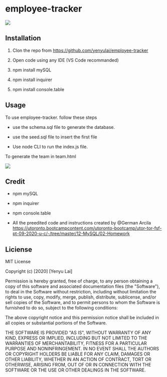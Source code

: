 # employee-tracker

![](https://github.com/yenyulai/employee-tracker/blob/main/Assets/images/Employee-Tracker.gif)

## Installation

1. Clon the repo from
    https://github.com/yenyulai/employee-tracker

2. Open code using any IDE (VS Code recommanded)

3. npm install mySQL

4. npm install inquirer

5. npm install console.table
 

## Usage

  To use employee-tracker. follow these steps

  * use the schema.sql file to generate the database.

  * use the seed.sql file to insert the first file
  
  * Use node CLI to run the index.js file.
  

  
  
  To generate the team in team.html
  
  ![](https://github.com/yenyulai/employee-tracker/blob/main/Assets/images/Employee-Tracker.gif)
  


## Credit

* npm mySQL

* npm inquirer

* npm console.table

* All the preedited code and instructions created by @German Arcila https://utoronto.bootcampcontent.com/utoronto-bootcamp/utor-tor-fsf-pt-09-2020-u-c/-/tree/master/12-MySQL/02-Homework


## Liciense

MIT License

Copyright (c) [2020] [Yenyu Lai]

Permission is hereby granted, free of charge, to any person obtaining a copy
of this software and associated documentation files (the "Software"), to deal
in the Software without restriction, including without limitation the rights
to use, copy, modify, merge, publish, distribute, sublicense, and/or sell
copies of the Software, and to permit persons to whom the Software is
furnished to do so, subject to the following conditions:

The above copyright notice and this permission notice shall be included in all
copies or substantial portions of the Software.

THE SOFTWARE IS PROVIDED "AS IS", WITHOUT WARRANTY OF ANY KIND, EXPRESS OR
IMPLIED, INCLUDING BUT NOT LIMITED TO THE WARRANTIES OF MERCHANTABILITY,
FITNESS FOR A PARTICULAR PURPOSE AND NONINFRINGEMENT. IN NO EVENT SHALL THE
AUTHORS OR COPYRIGHT HOLDERS BE LIABLE FOR ANY CLAIM, DAMAGES OR OTHER
LIABILITY, WHETHER IN AN ACTION OF CONTRACT, TORT OR OTHERWISE, ARISING FROM,
OUT OF OR IN CONNECTION WITH THE SOFTWARE OR THE USE OR OTHER DEALINGS IN THE
SOFTWARE.